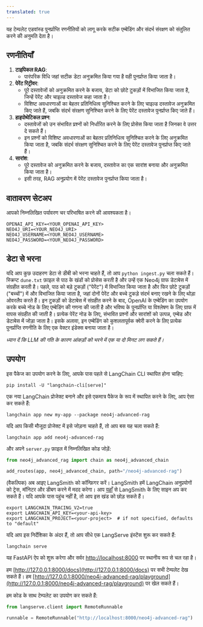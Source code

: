 ```yaml
---
translated: true
---
```


यह टेम्पलेट एडवांस्ड पुनर्प्राप्ति रणनीतियों को लागू करके सटीक एम्बेडिंग और संदर्भ संरक्षण को संतुलित करने की अनुमति देता है।

## रणनीतियाँ

1. **टाइपिकल RAG**:
   - पारंपरिक विधि जहां सटीक डेटा अनुक्रमित किया गया है वही पुनर्प्राप्त किया जाता है।
2. **पेरेंट रिट्रीवर**:
   - पूरे दस्तावेजों को अनुक्रमित करने के बजाय, डेटा को छोटे टुकड़ों में विभाजित किया जाता है, जिन्हें पेरेंट और चाइल्ड दस्तावेज कहा जाता है।
   - विशिष्ट अवधारणाओं का बेहतर प्रतिनिधित्व सुनिश्चित करने के लिए चाइल्ड दस्तावेज अनुक्रमित किए जाते हैं, जबकि संदर्भ संरक्षण सुनिश्चित करने के लिए पेरेंट दस्तावेज पुनर्प्राप्त किए जाते हैं।
3. **हाइपोथेटिकल प्रश्न**:
     - दस्तावेजों को उन संभावित प्रश्नों को निर्धारित करने के लिए प्रोसेस किया जाता है जिनका वे उत्तर दे सकते हैं।
     - इन प्रश्नों को विशिष्ट अवधारणाओं का बेहतर प्रतिनिधित्व सुनिश्चित करने के लिए अनुक्रमित किया जाता है, जबकि संदर्भ संरक्षण सुनिश्चित करने के लिए पेरेंट दस्तावेज पुनर्प्राप्त किए जाते हैं।
4. **सारांश**:
     - पूरे दस्तावेज को अनुक्रमित करने के बजाय, दस्तावेज का एक सारांश बनाया और अनुक्रमित किया जाता है।
     - इसी तरह, RAG अनुप्रयोग में पेरेंट दस्तावेज पुनर्प्राप्त किया जाता है।

## वातावरण सेटअप

आपको निम्नलिखित पर्यावरण चर परिभाषित करने की आवश्यकता है।

```shell
OPENAI_API_KEY=<YOUR_OPENAI_API_KEY>
NEO4J_URI=<YOUR_NEO4J_URI>
NEO4J_USERNAME=<YOUR_NEO4J_USERNAME>
NEO4J_PASSWORD=<YOUR_NEO4J_PASSWORD>
```

## डेटा से भरना

यदि आप कुछ उदाहरण डेटा से डीबी को भरना चाहते हैं, तो आप `python ingest.py` चला सकते हैं।
स्क्रिप्ट `dune.txt` फ़ाइल से पाठ के खंडों को प्रोसेस करती है और उन्हें एक Neo4j ग्राफ डेटाबेस में संग्रहीत करती है।
पहले, पाठ को बड़े टुकड़ों ("पेरेंट") में विभाजित किया जाता है और फिर छोटे टुकड़ों ("बच्चों") में और विभाजित किया जाता है, जहां दोनों पेरेंट और बच्चे टुकड़े संदर्भ बनाए रखने के लिए थोड़ा ओवरलैप करते हैं।
इन टुकड़ों को डेटाबेस में संग्रहीत करने के बाद, OpenAI के एम्बेडिंग का उपयोग करके बच्चे नोड के लिए एम्बेडिंग की गणना की जाती है और भविष्य के पुनर्प्राप्ति या विश्लेषण के लिए ग्राफ में वापस संग्रहीत की जाती है।
प्रत्येक पेरेंट नोड के लिए, संभावित प्रश्नों और सारांशों को उत्पन्न, एम्बेड और डेटाबेस में जोड़ा जाता है।
इसके अलावा, इन एम्बेडिंग को कुशलतापूर्वक क्वेरी करने के लिए प्रत्येक पुनर्प्राप्ति रणनीति के लिए एक वेक्टर इंडेक्स बनाया जाता है।

*ध्यान दें कि LLM की गति के कारण आंकड़ों को भरने में एक या दो मिनट लग सकते हैं।*

## उपयोग

इस पैकेज का उपयोग करने के लिए, आपके पास पहले से LangChain CLI स्थापित होना चाहिए:

```shell
pip install -U "langchain-cli[serve]"
```

एक नया LangChain प्रोजेक्ट बनाने और इसे एकमात्र पैकेज के रूप में स्थापित करने के लिए, आप ऐसा कर सकते हैं:

```shell
langchain app new my-app --package neo4j-advanced-rag
```

यदि आप किसी मौजूदा प्रोजेक्ट में इसे जोड़ना चाहते हैं, तो आप बस यह चला सकते हैं:

```shell
langchain app add neo4j-advanced-rag
```

और अपने `server.py` फ़ाइल में निम्नलिखित कोड जोड़ें:

```python
from neo4j_advanced_rag import chain as neo4j_advanced_chain

add_routes(app, neo4j_advanced_chain, path="/neo4j-advanced-rag")
```

(वैकल्पिक) अब आइए LangSmith को कॉन्फ़िगर करें।
LangSmith हमें LangChain अनुप्रयोगों को ट्रेस, मॉनिटर और डीबग करने में मदद करेगा।
आप [यहाँ](https://smith.langchain.com/) से LangSmith के लिए साइन अप कर सकते हैं।
यदि आपके पास पहुंच नहीं है, तो आप इस खंड को छोड़ सकते हैं।

```shell
export LANGCHAIN_TRACING_V2=true
export LANGCHAIN_API_KEY=<your-api-key>
export LANGCHAIN_PROJECT=<your-project>  # if not specified, defaults to "default"
```

यदि आप इस निर्देशिका के अंदर हैं, तो आप सीधे एक LangServe इंस्टेंस शुरू कर सकते हैं:

```shell
langchain serve
```

यह FastAPI ऐप को शुरू करेगा और सर्वर [http://localhost:8000](http://localhost:8000) पर स्थानीय रूप से चल रहा है।

हम [http://127.0.0.1:8000/docs](http://127.0.0.1:8000/docs) पर सभी टेम्पलेट देख सकते हैं।
हम [http://127.0.0.1:8000/neo4j-advanced-rag/playground](http://127.0.0.1:8000/neo4j-advanced-rag/playground) पर खेल सकते हैं।

हम कोड के साथ टेम्पलेट का उपयोग कर सकते हैं:

```python
from langserve.client import RemoteRunnable

runnable = RemoteRunnable("http://localhost:8000/neo4j-advanced-rag")
```
